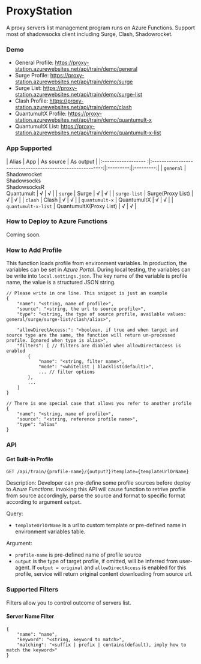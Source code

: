 # ProxyStation
A proxy servers list management program runs on Azure Functions. Support most of shadowsocks client including Surge, Clash, Shadowrocket.

### Demo
* General Profile: <https://proxy-station.azurewebsites.net/api/train/demo/general>
* Surge Profile: <https://proxy-station.azurewebsites.net/api/train/demo/surge>
* Surge List: <https://proxy-station.azurewebsites.net/api/train/demo/surge-list>
* Clash Profile: <https://proxy-station.azurewebsites.net/api/train/demo/clash>
* QuantumultX Profile: <https://proxy-station.azurewebsites.net/api/train/demo/quantumult-x>
* QuantumultX List: <https://proxy-station.azurewebsites.net/api/train/demo/quantumult-x-list>

### App Supported
| Alias               | App                                                       | As source | As output |
|:------------------ :|:---------------------------------------------------------:|:---------:|:---------:|
| `general`           | Shadowrocket<br>Shadowsocks<br>ShadowsocksR<br>Quantumult | √         | √         |
| `surge`             | Surge                                                     | √         | √         |
| `surge-list`        | Surge(Proxy List)                                         | √         | √         |
| `clash`             | Clash                                                     | √         | √         |
| `quantumult-x`      | QuantumultX                                               | √         | √         |
| `quantumult-x-list` | QuantumultX(Proxy List)                                   | √         | √         |                 

### How to Deploy to Azure Functions
Coming soon.

### How to Add Profile
This function loads profile from environment variables.
In production, the variables can be set in *Azure Portal*.
During local testing, the variables can be write into `local.settings.json`.
The key name of the variable is profile name, the value is a structured JSON string.
```jsonc
// Please write in one line. This snippet is just an example
{
    "name": "<string, name of profile>",
    "source": "<string, the url to source profile>",
    "type": "<string, the type of source profile, available values: general/surge/surge-list/clash/alias>",
    
    "allowDirectAccess:": "<boolean, if true and when target and source type are the same, the function will return un-processed profile. Ignored when type is alias>",
    "filters": [ // filters are diabled when allowDirectAccess is enabled
        {
            "name": "<string, filter name>",
            "mode": "<whitelist | blacklist(default)>",
            ... // filter options
        },
        ...
    ]
}

// There is one special case that allows you refer to another profile
{
    "name": "<string, name of profile>",
    "source": "<string, reference profile name>",
    "type": "alias"
}
```

### API

#### Get Built-in Profile
`GET /api/train/{profile-name}/{output?}?template={templateUrlOrName}`

Description:
Developer can pre-define some profile sources before deploy to *Azure Functions*.
Invoking this API will cause function to retrive profile from source accordingly,
parse the source and format to specific format according to argument `output`.

Query:
* `templateUrlOrName` is a url to custom template or pre-defined name in environment variables table. 

Argument:
* `profile-name` is pre-defined name of profile source
* `output` is the type of target profile, if omitted, will be inferred from user-agent. If `output = original` and `allowDirectAccess` is enabled for this profile, service will return original content downloading from source url. 


### Supported Filters
Filters allow you to control outcome of servers list.

#### Server Name Filter
```jsonc
{
    "name": "name",
    "keyword": "<string, keyword to match>",
    "matching": "<suffix | prefix | contains(default), imply how to match the keyword>"
}
```